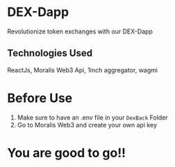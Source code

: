 # DEX-Dapp
Revolutionize token exchanges with our DEX-Dapp

## Technologies Used
ReactJs, Moralis Web3 Api, 1inch aggregator, wagmi

# Before Use
1. Make sure to have an .env file in your `DexBack` Folder
2. Go to Moralis Web3 and create your own api key

# You are good to go!!

